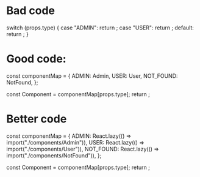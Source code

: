 # Bad code

switch (props.type) {
  case "ADMIN":
    return <Admin />;
  case "USER":
    return <User />;
  default:
    return <NotFound />;
}

# Good code:

const componentMap = {
  ADMIN: Admin,
  USER: User,
  NOT_FOUND: NotFound,
};

const Component = componentMap[props.type];
return <Component />;

# Better code

const componentMap = {
  ADMIN: React.lazy(() => import("./components/Admin")),
  USER: React.lazy(() => import("./components/User")),
  NOT_FOUND: React.lazy(() => import("./components/NotFound")),
};

const Component = componentMap[props.type];
return <Component />;